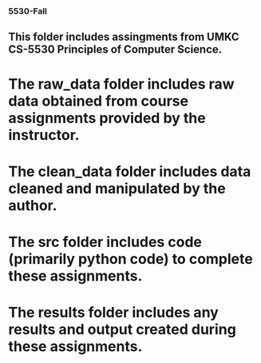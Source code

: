 ### 5530-Fall

## This folder includes assingments from UMKC CS-5530 Principles of Computer Science.

# The raw_data folder includes raw data obtained from course assignments provided by the instructor.
# The clean_data folder includes data cleaned and manipulated by the author.
# The src folder includes code (primarily python code) to complete these assignments.
# The results folder includes any results and output created during these assignments. 
